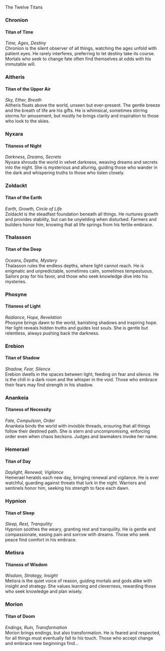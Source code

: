 The Twelve Titans

### Chronion  
#### Titan of Time  
*Time, Ages, Destiny*  
Chronion is the silent observer of all things, watching the ages unfold with patient eyes. He rarely interferes, preferring to let destiny take its course. Mortals who seek to change fate often find themselves at odds with his immutable will.

### Aitheris  
#### Titan of the Upper Air  
*Sky, Ether, Breath*  
Aitheris floats above the world, unseen but ever-present. The gentle breeze and the breath of life are his gifts. He is whimsical, sometimes stirring storms for amusement, but mostly he brings clarity and inspiration to those who look to the skies.

### Nyxara  
#### Titaness of Night  
*Darkness, Dreams, Secrets*  
Nyxara shrouds the world in velvet darkness, weaving dreams and secrets into the night. She is mysterious and alluring, guiding those who wander in the dark and whispering truths to those who listen closely.

### Zoldackt  
#### Titan of the Earth  
*Earth, Growth, Circle of Life*  
Zoldackt is the steadfast foundation beneath all things. He nurtures growth and provides stability, but can be unyielding when disturbed. Farmers and builders honor him, knowing that all life springs from his fertile embrace.

### Thalasson  
#### Titan of the Deep  
*Oceans, Depths, Mystery*  
Thalasson rules the endless depths, where light cannot reach. He is enigmatic and unpredictable, sometimes calm, sometimes tempestuous. Sailors pray for his favor, and those who seek knowledge dive into his mysteries.

### Phosyne  
#### Titaness of Light  
*Radiance, Hope, Revelation*  
Phosyne brings dawn to the world, banishing shadows and inspiring hope. Her light reveals hidden truths and guides lost souls. She is gentle but relentless, always pushing back the darkness.

### Erebion  
#### Titan of Shadow  
*Shadow, Fear, Silence*  
Erebion dwells in the spaces between light, feeding on fear and silence. He is the chill in a dark room and the whisper in the void. Those who embrace their fears may find strength in his shadow.

### Anankeia  
#### Titaness of Necessity  
*Fate, Compulsion, Order*  
Anankeia binds the world with invisible threads, ensuring that all things follow their destined path. She is stern and uncompromising, enforcing order even when chaos beckons. Judges and lawmakers invoke her name.

### Hemerael  
#### Titan of Day  
*Daylight, Renewal, Vigilance*  
Hemerael heralds each new day, bringing renewal and vigilance. He is ever watchful, guarding against threats that lurk in the night. Warriors and sentinels honor him, seeking his strength to face each dawn.

### Hypnion  
#### Titan of Sleep  
*Sleep, Rest, Tranquility*  
Hypnion soothes the weary, granting rest and tranquility. He is gentle and compassionate, easing pain and sorrow with dreams. Those who seek peace find comfort in his embrace.

### Metisra  
#### Titaness of Wisdom  
*Wisdom, Strategy, Insight*  
Metisra is the quiet voice of reason, guiding mortals and gods alike with insight and strategy. She values learning and cleverness, rewarding those who seek knowledge and plan wisely.

### Morion  
#### Titan of Doom  
*Endings, Ruin, Transformation*  
Morion brings endings, but also transformation. He is feared and respected, for all things must eventually fall to his touch. Those who accept change and embrace new beginnings find...